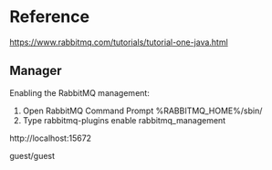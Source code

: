 # Reference

https://www.rabbitmq.com/tutorials/tutorial-one-java.html

## Manager
Enabling the RabbitMQ management:
1. Open RabbitMQ Command Prompt %RABBITMQ_HOME%/sbin/
2. Type rabbitmq-plugins enable rabbitmq_management

http://localhost:15672

guest/guest
